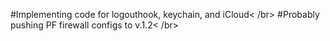 #Implementing code for logouthook, keychain, and iCloud< /br>
#Probably pushing PF firewall configs to v.1.2< /br>
